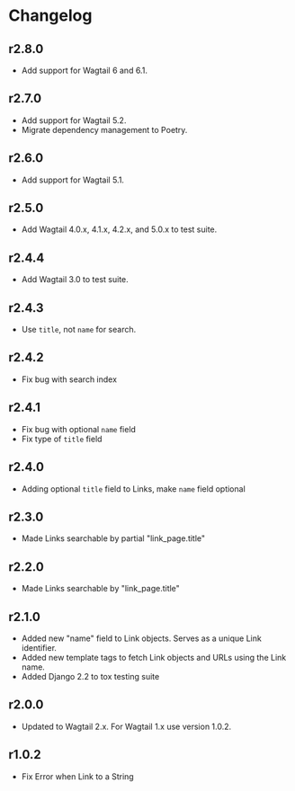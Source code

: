 # Changelog

## r2.8.0

- Add support for Wagtail 6 and 6.1.

## r2.7.0

- Add support for Wagtail 5.2.
- Migrate dependency management to Poetry.

## r2.6.0

- Add support for Wagtail 5.1.

## r2.5.0

- Add Wagtail 4.0.x, 4.1.x, 4.2.x, and 5.0.x to test suite.

## r2.4.4

- Add Wagtail 3.0 to test suite.

## r2.4.3

- Use `title`, not `name` for search.

## r2.4.2

- Fix bug with search index

## r2.4.1

- Fix bug with optional `name` field
- Fix type of `title` field

## r2.4.0

- Adding optional `title` field to Links, make `name` field optional

## r2.3.0

- Made Links searchable by partial "link_page.title"

## r2.2.0

- Made Links searchable by "link_page.title"

## r2.1.0

- Added new "name" field to Link objects. Serves as a unique Link identifier.
- Added new template tags to fetch Link objects and URLs using the Link name.
- Added Django 2.2 to tox testing suite


## r2.0.0

- Updated to Wagtail 2.x. For Wagtail 1.x use version 1.0.2.


## r1.0.2

- Fix Error when Link to a String
